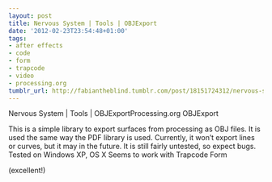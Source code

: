 ```yaml
---
layout: post
title: Nervous System | Tools | OBJExport
date: '2012-02-23T23:54:48+01:00'
tags:
- after effects
- code
- form
- trapcode
- video
- processing.org
tumblr_url: http://fabiantheblind.tumblr.com/post/18151724312/nervous-system-tools-objexport
---
```

Nervous System | Tools | OBJExportProcessing.org OBJExport


  This is a simple library to export surfaces from processing as OBJ files.
  It is used the same way the PDF library is used. Currently, it won’t export lines or curves, but it may in the future.
  It is still fairly untested, so expect bugs. Tested on Windows XP, OS X
  Seems to work with Trapcode Form


(excellent!)
